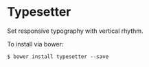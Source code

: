 # Typesetter

Set responsive typography with vertical rhythm.

To install via bower:

<code>$ bower install typesetter --save</code>